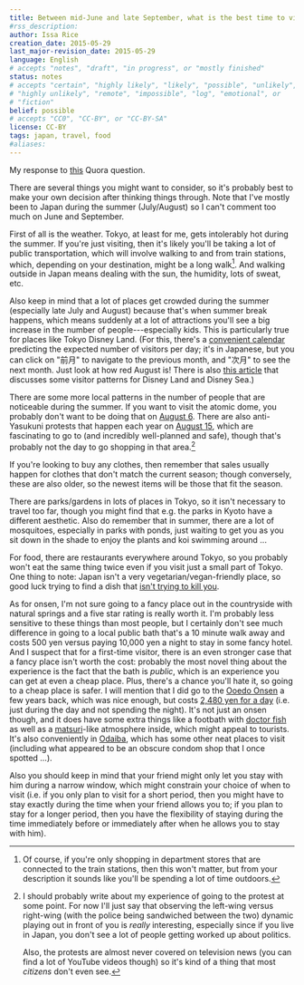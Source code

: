 ```yaml
---
title: Between mid-June and late September, what is the best time to visit Tokyo?
#rss_description: 
author: Issa Rice
creation_date: 2015-05-29
last_major-revision_date: 2015-05-29
language: English
# accepts "notes", "draft", "in progress", or "mostly finished"
status: notes
# accepts "certain", "highly likely", "likely", "possible", "unlikely",
# "highly unlikely", "remote", "impossible", "log", "emotional", or
# "fiction"
belief: possible
# accepts "CC0", "CC-BY", or "CC-BY-SA"
license: CC-BY
tags: japan, travel, food
#aliases: 
---
```


My response to [this][QQ] Quora question.

[QQ]: https://www.quora.com/Between-mid-June-and-late-September-what-is-the-best-time-to-visit-Tokyo

There are several things you might want to consider, so it's probably
best to make your own decision after thinking things through.  Note that
I've mostly been to Japan during the summer (July/August) so I can't
comment too much on June and September.

First of all is the
weather.  Tokyo, at least for me, gets intolerably hot during the summer.  If
you're just visiting, then it's likely you'll be taking a lot of public
transportation, which will involve walking to and from train stations,
which, depending on your destination, might be a long walk[^dept].  And walking
outside in Japan means dealing with the sun, the humidity, lots of
sweat, etc.

[^dept]: Of course,
if you're only shopping in department stores that are connected to the
train stations, then this won't matter, but from your description it
sounds like you'll be spending a lot of time outdoors.

Also keep in mind that a lot of places get crowded during the summer
(especially late July and August) because that's when summer break
happens, which means suddenly at a lot of attractions you'll see a big
increase in the number of people---especially kids.  This is
particularly true for places like Tokyo Disney Land. (For this, there's
a [convenient calendar] predicting the expected number of visitors per
day; it's in Japanese, but you can click on "前月" to navigate to the
previous month, and "次月" to see the next month. Just look at how red
August is! There is also [this article][least8] that discusses some
visitor patterns for Disney Land and Disney Sea.)

[convenient calendar]: http://www15.plala.or.jp/gcap/disney/
[least8]: http://en.rocketnews24.com/2014/03/27/the-8-least-crowded-weekends-and-holidays-at-tokyo-disneyland-and-disneysea/

There are some more local patterns in the number of people that are
noticeable during the summer. If
you want to visit the atomic dome, you probably don't want to be doing
that on [August 6][bomb].  There are also anti-Yasukuni protests that
happen each year on [August 15][yasukuni], which are fascinating to go
to (and incredibly well-planned and safe), though that's probably not
the day to go shopping in that area.[^y_fn]

[bomb]: https://en.wikipedia.org/wiki/Atomic_bombings_of_Hiroshima_and_Nagasaki
[yasukuni]: https://ajw.asahi.com/article/behind_news/social_affairs/AJ201308160074

[^y_fn]: I should probably write about my experience of going to the
protest at some point. For now I'll just say that observing the
left-wing versus right-wing (with the police being sandwiched between
the two) dynamic playing out in front of you is
*really* interesting, especially since if you live in Japan, you don't
see a lot of people getting worked up about politics.

    Also, the protests are almost never covered on television news (you
can find a lot of YouTube videos though) so it's kind of a thing that
most *citizens* don't even see.

If you're looking to buy any clothes, then remember that sales usually
happen for clothes that don't match the current season; though
conversely, these are also older, so the newest items will be those that
fit the season.

There are parks/gardens in lots of places in Tokyo, so it isn't
necessary to travel too far, though you might find that e.g. the parks
in Kyoto have a different aesthetic.  Also do remember that in summer,
there are a lot of mosquitoes, especially in parks with ponds, just
waiting to get you as you sit down in the shade to enjoy the plants and
koi swimming around ...

For food, there are restaurants everywhere around Tokyo, so you probably
won't eat the same thing twice even if you visit just a small part of
Tokyo.  One thing to note: Japan isn't a very vegetarian/vegan-friendly
place, so good luck trying to find a dish that [isn't trying to kill
you][food].

[food]: https://www.quora.com/Longevity-3/What-can-I-do-to-live-as-long-as-possible/answer/Alex-K-Chen

As for onsen, I'm not sure going to a fancy place out in the countryside
with natural springs and a five star rating is really worth it. I'm
probably less sensitive to these things than most people, but I
certainly don't see much difference in going to a local public bath
that's a 10 minute walk away and costs 500 yen versus paying 10,000 yen
a night to stay in some fancy hotel.  And I suspect that for a
first-time visitor, there is an even stronger case that a fancy place
isn't worth the cost: probably the most novel thing about the experience
is the fact that the bath is *public*, which is an experience you can
get at even a cheap place. Plus, there's a chance you'll hate it, so
going to a cheap place is safer.  I will mention that I did go to the
[Ooedo Onsen] a few years back, which was nice enough, but costs [2,480
yen for a day][o cost] (i.e. just during the day and not spending the
night).  It's not just an onsen though, and it does have some extra
things like a footbath with [doctor fish](!w) as well as a
[matsuri](!w)-like atmosphere inside, which might appeal to tourists.
It's also conveniently in [Odaiba](!w), which has some other neat places
to visit (including what appeared to be an obscure condom shop that I
once spotted ...).

[Ooedo Onsen]: http://www.ooedoonsen.jp/en/top/
[o cost]: http://www.ooedoonsen.jp/daiba/price.html

Also you should keep in mind that your friend might only let you stay
with him during a narrow window, which might constrain your choice of
when to visit (i.e. if you only plan to visit for a short period, then
you might have to stay exactly during the time when your friend allows
you to; if you plan to stay for a longer period, then you have the
flexibility of staying during the time immediately before or immediately
after when he allows you to stay with him).


